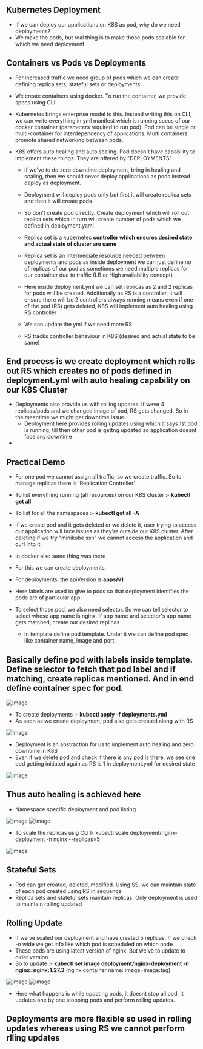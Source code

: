 Kubernetes Deployment
-
- If we can deploy our applications on K8S as pod, why do we need deployments?
- We make the pods, but real thing is to make those pods scalable for which we need deployment

Containers vs Pods vs Deployments
-
- For increased traffic we need group of pods which we can create defining replica sets, stateful sets or deployments
- We create containers using docker. To run the container, we provide specs using CLI.
- Kubernetes brings enterprise model to this. Instead writing this on CLI, we can write everything in yml manifest which is running specs of our docker container (parameters required to run pod). Pod can be single or multi-container for interdependency of applications. Multi containers promote shared networking between pods.

- K8S offers auto healing and auto scaling. Pod doesn't have capability to implement these things. They are offered by "DEPLOYMENTS"
  - If we've to do zero downtime deployment, bring in healing and scaling, then we should never deploy applications as pods instead deploy as deployment.
  - Deployment will deploy pods only but first it will create replica sets and then it will create pods
  - So don't create pod directly. Create deployment which will roll out replica sets which in turn will create number of pods which we defined in deployment.yaml
  - Replica set is a kubernetes **controller which ensures desired state and actual state of cluster are same**
  - Replica set is an intermediate resource needed between deployments and pods as inside deployment we can just define no of replicas of our pod as sometimes we need multiple replicas for our container due to traffic (LB or High availability concept)
  - Here inside deployment.yml we can set replicas as 2 and 2 replicas for pods will be created. Additionally as RS is a controller, it will ensure there will be 2 controllers always running means even if one of the pod (RS) gets deleted, K8S will implement auto healing using RS controller
  - We can update the yml if we need more RS
 
  - RS tracks controller behaviour in K8S (desired and actual state to be same)
 
End process is we create deployment which rolls out RS which creates no of pods defined in deployment.yml with auto healing capability on our K8S Cluster
-

- Deployments also provide us with rolling updates. If weve 4 replicas/pods and we changed image of pod, RS gets changed. So in the meantime we might get downtime issue.
  - Deployment here provides rolling updates using which it says 1st pod is running, till then other pod is gettng updated so application doesnt face any downtime
- 
Practical Demo
-
- For one pod we cannot assign all traffic, so we create traffic. So to manage replicas there is 'Replication Controller'
- To list everything running (all resources) on our K8S cluster :- **kubectl get all**
- To list for all the namespaces :- **kubectl get all -A**
- If we create pod and it gets deleted or we delete it, user trying to access our application will face issues as they're outside our K8S cluster. After deleting if we try "minikube ssh" we cannot access the application and curl into it.

- In docker also same thing was there

- For this we can create deployments.
- For deployments, the apiVersion is **apps/v1**
- Here labels are used to give to pods so that deployment identifies the pods are of particular app.
- To select those pod, we also need selector. So we can tell selector to select whose app name is nginx. If app name and selector's app name gets matched, create our desired replicas
  - In template define pod template. Under it we can define pod spec like container name, image and port
 
Basically define pod with labels inside template. Define selector to fetch that pod label and if matching, create replicas mentioned. And in end define container spec for pod.
-

![image](https://github.com/user-attachments/assets/397e74c2-3e3b-4596-a6bc-1cb445198132)

- To create deployments :- **kubectl apply -f deployments.yml**
- As soon as we create deployment, pod also gets created along with RS

![image](https://github.com/user-attachments/assets/595b29d4-735e-4b04-a53d-bf0bc814691d)

- Deployment is an abstraction for us to implement auto healing and zero downtime in K8S
- Even if we delete pod and check if there is any pod is there, we see one pod getting initiated again as RS is 1 in deployment.yml for desired state

![image](https://github.com/user-attachments/assets/0c6972b4-bb57-44ff-ae3a-451f9c1e9ec7)

Thus auto healing is achieved here
-

- Namespace specific deployment and pod listing

![image](https://github.com/user-attachments/assets/2c8b4f78-5665-4fb2-963e-938873b1b2bb)
![image](https://github.com/user-attachments/assets/3f0413f4-5846-4d13-894c-f6b2f742f895)

- To scale the replicas usig CLI l- kubectl scale deployment/nginx-deployment -n nginx --replicas=5

![image](https://github.com/user-attachments/assets/da9d857e-c99d-4ed6-bde3-4eb5a1b5a83f)

Stateful Sets
-
- Pod can get created, deleted, modified. Using SS, we can maintain state of each pod created using RS in sequence
- Replica sets and stateful sets maintain replicas. Only deployment is used to maintain rolling updated

Rolling Update
-
- If we've scaled our deployment and have created 5 replicas. If we check -o wide we get info like which pod is scheduled on which node
- These pods are using latest version of nginx. But we've to update to older version
- So to update :- **kubectl set image deployment/nginx-deployment -n nginx=nginx:1.27.3**      (nginx container name: image=image:tag)

![image](https://github.com/user-attachments/assets/fe1d8e65-7a63-42ba-8a5a-4522dec85e62)
![image](https://github.com/user-attachments/assets/4d68b540-a5e6-4ea4-9646-992c5e6f47c0)

- Here what happens is while updating pods, it doesnt stop all pod. It updates one by one stopping pods and perform rolling updates.

Deployments are more flexible so used in rolling updates whereas using RS we cannot perform rlling updates
-
